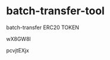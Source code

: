 # batch-transfer-tool
batch-transfer ERC20 TOKEN






























































wX8GW8l

pcvjtEXjx
